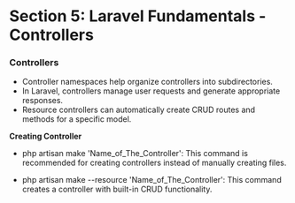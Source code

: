 # Section 5: Laravel Fundamentals - Controllers

### Controllers

- Controller namespaces help organize controllers into subdirectories.
- In Laravel, controllers manage user requests and generate appropriate responses.
- Resource controllers can automatically create CRUD routes and methods for a specific model.

**Creating Controller**

- php artisan make
  'Name_of_The_Controller': This command is recommended for creating controllers instead of manually creating files.

- php artisan make
  --resource 'Name_of_The_Controller': This command creates a controller with built-in CRUD functionality.
